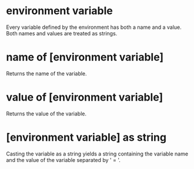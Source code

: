 # environment variable

Every variable defined by the environment has both a name and a value. Both names and values are treated as strings.

# name of [environment variable]

Returns the name of the variable.

# value of [environment variable]

Returns the value of the variable.

# [environment variable] as string

Casting the variable as a string yields a string containing the variable name and the value of the variable separated by &#39; = &#39;.
